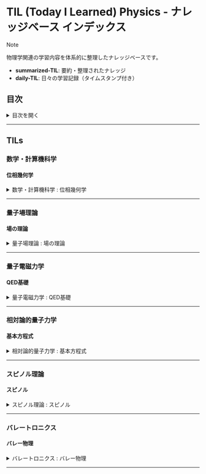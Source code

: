 # TIL (Today I Learned) Physics - ナレッジベース インデックス

> [!NOTE]
> 物理学関連の学習内容を体系的に整理したナレッジベースです。
>
> - **summarized-TIL**: 要約・整理されたナレッジ
> - **daily-TIL**: 日々の学習記録（タイムスタンプ付き）

## 目次

<details>
<summary>目次を開く</summary>

- [TIL (Today I Learned) Physics - ナレッジベース インデックス](#til-today-i-learned-physics---ナレッジベース-インデックス)
  - [目次](#目次)
  - [TILs](#tils)
    - [数学・計算機科学](#数学計算機科学)
      - [位相幾何学](#位相幾何学)
    - [量子場理論](#量子場理論)
      - [場の理論](#場の理論)
    - [量子電磁力学](#量子電磁力学)
      - [QED基礎](#qed基礎)
    - [相対論的量子力学](#相対論的量子力学)
      - [基本方程式](#基本方程式)
    - [スピノル理論](#スピノル理論)
      - [スピノル](#スピノル)
    - [バレートロニクス](#バレートロニクス)
      - [バレー物理](#バレー物理)

</details>

---

## TILs

### 数学・計算機科学

#### 位相幾何学

<details>
<summary>数学・計算機科学 : 位相幾何学</summary>

- 数学・計算機科学
  - 位相幾何学
    - daily-TIL
      - how
        - [2025.08.20.19.14_how_apply_general_topology_in_technology.md](daily/2025.08.20.19.14_how_apply_general_topology_in_technology.md)
          - 位相空間論の概念をネットワークトポロジー、データ構造、機械学習、分散システムなど様々な技術分野で応用する方法

</details>

---

### 量子場理論

#### 場の理論

<details>
<summary>量子場理論 : 場の理論</summary>

- 量子場理論
  - 場の理論
    - daily-TIL
      - what
        - [2025.08.20.19.36_what_field_theory_in_physics.md](daily/2025.08.20.19.36_what_field_theory_in_physics.md)
          - 場の理論の基本概念。空間の各点に物理量が割り当てられた「場」を扱う理論体系。古典場の理論と量子場理論の概要
      - why
        - [2025.08.20.19.40_why_field_theory_physics_necessary.md](daily/2025.08.20.19.40_why_field_theory_physics_necessary.md)
          - 物理学で場の理論が必要な理由。相対性理論との整合性、粒子の生成・消滅の記述、無限自由度系の取り扱い

</details>

---

### 量子電磁力学

#### QED基礎

<details>
<summary>量子電磁力学 : QED基礎</summary>

- 量子電磁力学
  - QED基礎
    - daily-TIL
      - what
        - [2025.08.20.21.07_what_quantum_electrodynamics_qed.md](daily/2025.08.20.21.07_what_quantum_electrodynamics_qed.md)
          - 量子電磁力学（QED）の基礎。電磁相互作用を量子力学的に記述する理論。ラグランジアン、ファインマン図、繰り込み理論
        - [2025.08.20.21.18_what_feynman_rules_in_quantum_electrodynamics.md](daily/2025.08.20.21.18_what_feynman_rules_in_quantum_electrodynamics.md)
          - ファインマン則の定義と適用方法。外線、内線、頂点の数学的表現。散乱振幅の計算手順
        - [2025.08.20.21.25_what_feynman_diagram.md](daily/2025.08.20.21.25_what_feynman_diagram.md)
          - ファインマン図の基本概念。素粒子相互作用を視覚的に表現するツール。基本要素、読み方、物理的意味
      - how
        - [2025.08.20.21.32_how_draw_feynman_diagrams_for_specific_situations.md](daily/2025.08.20.21.32_how_draw_feynman_diagrams_for_specific_situations.md)
          - 特定の物理過程に対応するファインマン図の描画手順。コンプトン散乱、電子-陽電子対消滅、高次補正図の具体例

</details>

---

### 相対論的量子力学

#### 基本方程式

<details>
<summary>相対論的量子力学 : 基本方程式</summary>

- 相対論的量子力学
  - 基本方程式
    - daily-TIL
      - what
        - [2025.08.20.21.46_what_klein_gordon_equation.md](daily/2025.08.20.21.46_what_klein_gordon_equation.md)
          - クライン・ゴルドン方程式の定義と性質。スピン0粒子を記述する相対論的波動方程式。導出、解の性質、応用と限界
        - [2025.08.20.21.53_what_dirac_equation.md](daily/2025.08.20.21.53_what_dirac_equation.md)
          - ディラック方程式の基礎。スピン1/2粒子の相対論的記述。ガンマ行列、スピノル、反粒子の予言

</details>

---

### スピノル理論

#### スピノル

<details>
<summary>スピノル理論 : スピノル</summary>

- スピノル理論
  - スピノル
    - daily-TIL
      - what
        - [2025.08.20.22.23_what_spinor_in_physics.md](daily/2025.08.20.22.23_what_spinor_in_physics.md)
          - スピノルの定義と性質。360度回転で符号反転、720度回転で元に戻る特殊な変換性。パウリ行列、ワイル/ディラック/マヨラナスピノル
        - [2025.08.20.22.29_what_pseudo_spinor_in_physics.md](daily/2025.08.20.22.29_what_pseudo_spinor_in_physics.md)
          - 擬スピノルの概念。近似的なスピノル性質を持つ数学的対象。核物理学・原子物理学での応用。真のスピノルとの違い
      - why
        - [2025.08.20.22.35_why_pseudo_spinor_appears_in_graphene.md](daily/2025.08.20.22.35_why_pseudo_spinor_appears_in_graphene.md)
          - グラフェンに擬スピノルが現れる理由。蜂の巣格子の副格子構造、ディラック点での相対論的振る舞い、タイトバインディングモデル

</details>

---

### バレートロニクス

#### バレー物理

<details>
<summary>バレートロニクス : バレー物理</summary>

- バレートロニクス
  - バレー物理
    - daily-TIL
      - what
        - [2025.08.20.23.12_what_valleytronics_in_physics.md](daily/2025.08.20.23.12_what_valleytronics_in_physics.md)
          - バレートロニクスの基礎。電子のバレー自由度を利用した情報処理技術。低消費電力・高速動作の可能性、主要材料系
        - [2025.08.20.23.17_what_valley_pseudo_spin.md](daily/2025.08.20.23.17_what_valley_pseudo_spin.md)
          - バレー擬スピンの概念。K点とK'点バレーの二準位系。パウリ行列による数学的記述。遷移金属ダイカルコゲナイド（TMD）での実現

</details>

---
